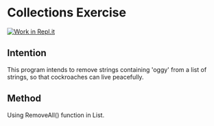 # Collections Exercise

[![Work in Repl.it](https://classroom.github.com/assets/work-in-replit-14baed9a392b3a25080506f3b7b6d57f295ec2978f6f33ec97e36a161684cbe9.svg)](https://classroom.github.com/online_ide?assignment_repo_id=2970282&assignment_repo_type=AssignmentRepo)

## Intention

This program intends to remove strings containing 'oggy' from a list of strings,
so that cockroaches can live peacefully.

## Method

Using RemoveAll() function in List.
